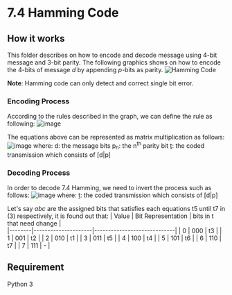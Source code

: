 # 7.4 Hamming Code 

## How it works
This folder describes on how to encode and decode message using 4-bit message and 3-bit parity. The following graphics shows on how to encode the 4-bits of message _d_ by appending _p_-bits as parity.
![Hamming Code](https://upload.wikimedia.org/wikipedia/commons/thumb/b/b0/Hamming%287%2C4%29.svg/300px-Hamming%287%2C4%29.svg.png)

**Note**: Hamming code can only detect and correct single bit error. 
### Encoding Process
According to the rules described in the graph, we can define the rule as following:
![image](https://user-images.githubusercontent.com/25889114/112511007-96521400-8dc4-11eb-9c5a-a05a7458cb99.png)

The equations above can be represented as matrix multiplication as follows:
![image](https://user-images.githubusercontent.com/25889114/112511103-a9fd7a80-8dc4-11eb-8ca7-64fd17549eb0.png)
where:
d: the message bits
p<sub>n</sub>: the n<sup>th</sup> parity bit
<ins>t</ins>: the coded transmission which consists of [d|p]

### Decoding Process
In order to decode 7.4 Hamming, we need to invert the process such as follows:
![image](https://user-images.githubusercontent.com/25889114/112511159-baadf080-8dc4-11eb-8700-1afbd7200399.png)
where:
<ins>t</ins>: the coded transmission which consists of [d|p]

Let's say _abc_ are the assigned bits that satisfies each equations t5 until t7 in (3) respectively, it is found out that:
| Value  | Bit Representation  | bits in t that need change  |  
|--------|---------------------|-----------------------------|
|   0    | 000                 |    t3                       |
|   1    | 001                 |    t2                       |
|   2    | 010                 |    t1                       |
|   3    | 011                 |    t5                       |
|   4    | 100                 |    t4                       |
|   5    | 101                 |    t6                       |
|   6    | 110                 |    t7                       |
|   7    | 111                 |    -                        |

## Requirement
Python 3
